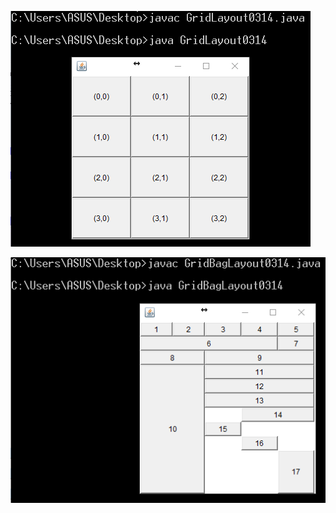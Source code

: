 


![image](https://github.com/aiden00713/Java-AWT/blob/master/Layout/3.png)


![image](https://github.com/aiden00713/Java-AWT/blob/master/Layout/4.png)
